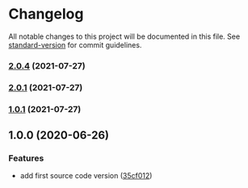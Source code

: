 # Changelog

All notable changes to this project will be documented in this file. See [standard-version](https://github.com/conventional-changelog/standard-version) for commit guidelines.

### [2.0.4](https://github.com/SandroMiguel/verum-php/compare/v2.0.3...v2.0.4) (2021-07-27)

### [2.0.1](https://github.com/SandroMiguel/verum-php/compare/v1.0.1...v2.0.1) (2021-07-27)

### [1.0.1](https://github.com/SandroMiguel/verum-php/compare/v2.0.0...v1.0.1) (2021-07-27)

## 1.0.0 (2020-06-26)

### Features

-   add first source code version ([35cf012](https://github.com/SandroMiguel/verum-php/commit/35cf01273cb568904f5a8b375d27567829ea8d35))
